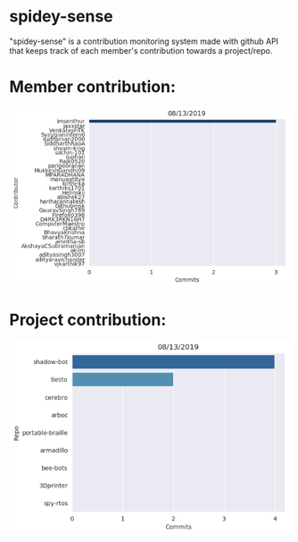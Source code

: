 # spidey-sense
"spidey-sense" is a contribution monitoring system made with github API that keeps track of each member's contribution towards a project/repo.

# Member contribution:
![member-contribution](https://github.com/spider-tronix/spidey-sense/blob/master/member-contribution.png)

# Project contribution:
  
![project-contribution](https://github.com/spider-tronix/spidey-sense/blob/master/project-contribution.png)
